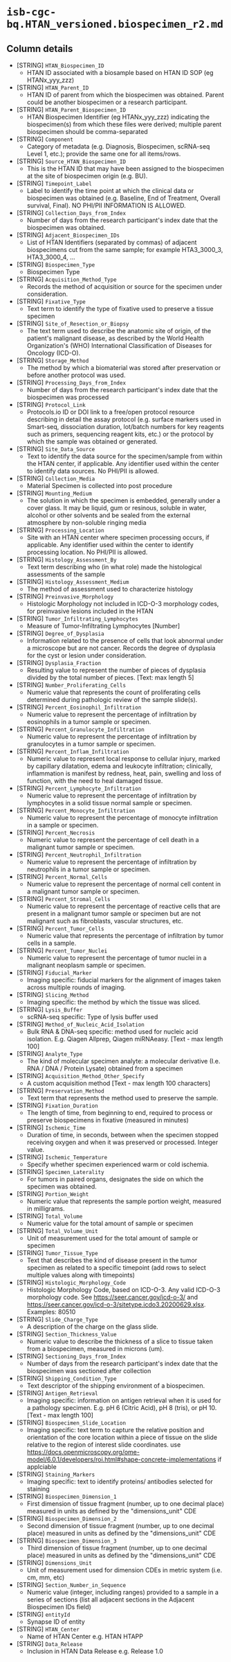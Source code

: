 # `isb-cgc-bq.HTAN_versioned.biospecimen_r2.md`

## Column details

* [STRING]    `HTAN_Biospecimen_ID`
  - HTAN ID associated with a biosample based on HTAN ID SOP (eg HTANx_yyy_zzz)
* [STRING]    `HTAN_Parent_ID`
  - HTAN ID of parent from which the biospecimen was obtained. Parent could be another biospecimen or a research participant.
* [STRING]    `HTAN_Parent_Biospecimen_ID`
  - HTAN Biospecimen Identifier (eg HTANx_yyy_zzz) indicating the biospecimen(s) from which these files were derived; multiple parent biospecimen should be comma-separated
* [STRING]    `Component`
  - Category of metadata (e.g. Diagnosis, Biospecimen, scRNA-seq Level 1, etc.); provide the same one for all items/rows.
* [STRING]    `Source_HTAN_Biospecimen_ID`
  - This is the HTAN ID that may have been assigned to the biospecimen at the site of biospecimen origin (e.g. BU).
* [STRING]    `Timepoint_Label`
  - Label to identify the time point at which the clinical data or biospecimen was obtained (e.g. Baseline, End of Treatment, Overall survival, Final). NO PHI/PII INFORMATION IS ALLOWED.
* [STRING]    `Collection_Days_from_Index`
  - Number of days from the research participant's index date that the biospecimen was obtained.
* [STRING]    `Adjacent_Biospecimen_IDs`
  - List of HTAN Identifiers (separated by commas) of adjacent biospecimens cut from the same sample; for example HTA3_3000_3, HTA3_3000_4, ...
* [STRING]    `Biospecimen_Type`
  - Biospecimen Type
* [STRING]    `Acquisition_Method_Type`
  - Records the method of acquisition or source for the specimen under consideration.
* [STRING]    `Fixative_Type`
  - Text term to identify the type of fixative used to preserve a tissue specimen
* [STRING]    `Site_of_Resection_or_Biopsy`
  - The text term used to describe the anatomic site of origin, of the patient's malignant disease, as described by the World Health Organization's (WHO) International Classification of Diseases for Oncology (ICD-O).
* [STRING]    `Storage_Method`
  - The method by which a biomaterial was stored after preservation or before another protocol was used.
* [STRING]    `Processing_Days_from_Index`
  - Number of days from the research participant's index date that the biospecimen was processed
* [STRING]    `Protocol_Link`
  - Protocols.io ID or DOI link to a free/open protocol resource describing in detail the assay protocol (e.g. surface markers used in Smart-seq, dissociation duration,  lot/batch numbers for key reagents such as primers, sequencing reagent kits, etc.) or the protocol by which the sample was obtained or generated.
* [STRING]    `Site_Data_Source`
  - Text to identify the data source for the specimen/sample from within the HTAN center, if applicable. Any identifier used within the center to identify data sources. No PHI/PII is allowed.
* [STRING]    `Collection_Media`
  - Material Specimen is collected into post procedure
* [STRING]    `Mounting_Medium`
  - The solution in which the specimen is embedded, generally under a cover glass. It may be liquid, gum or resinous, soluble in water, alcohol or other solvents and be sealed from the external atmosphere by non-soluble ringing media
* [STRING]    `Processing_Location`
  - Site with an HTAN center where specimen processing occurs, if applicable. Any identifier used within the center to identify processing location. No PHI/PII is allowed.
* [STRING]    `Histology_Assessment_By`
  - Text term describing who (in what role) made the histological assessments of the sample
* [STRING]    `Histology_Assessment_Medium`
  - The method of assessment used to characterize histology
* [STRING]    `Preinvasive_Morphology`
  - Histologic Morphology not included in ICD-O-3 morphology codes, for preinvasive lesions included in the HTAN
* [STRING]    `Tumor_Infiltrating_Lymphocytes`
  - Measure of Tumor-Infiltrating Lymphocytes [Number]
* [STRING]    `Degree_of_Dysplasia`
  - Information related to the presence of cells that look abnormal under a microscope but are not cancer. Records the degree of dysplasia for the cyst or lesion under consideration.
* [STRING]    `Dysplasia_Fraction`
  - Resulting value to represent the number of pieces of dysplasia divided by the total number of pieces. [Text: max length 5]
* [STRING]    `Number_Proliferating_Cells`
  - Numeric value that represents the count of proliferating cells determined during pathologic review of the sample slide(s).
* [STRING]    `Percent_Eosinophil_Infiltration`
  - Numeric value to represent the percentage of infiltration by eosinophils in a tumor sample or specimen.
* [STRING]    `Percent_Granulocyte_Infiltration`
  - Numeric value to represent the percentage of infiltration by granulocytes in a tumor sample or specimen.
* [STRING]    `Percent_Inflam_Infiltration`
  - Numeric value to represent local response to cellular injury, marked by capillary dilatation, edema and leukocyte infiltration; clinically, inflammation is manifest by redness, heat, pain, swelling and loss of function, with the need to heal damaged tissue.
* [STRING]    `Percent_Lymphocyte_Infiltration`
  - Numeric value to represent the percentage of infiltration by lymphocytes in a solid tissue normal sample or specimen.
* [STRING]    `Percent_Monocyte_Infiltration`
  - Numeric value to represent the percentage of monocyte infiltration in a sample or specimen.
* [STRING]    `Percent_Necrosis`
  - Numeric value to represent the percentage of cell death in a malignant tumor sample or specimen.
* [STRING]    `Percent_Neutrophil_Infiltration`
  - Numeric value to represent the percentage of infiltration by neutrophils in a tumor sample or specimen.
* [STRING]    `Percent_Normal_Cells`
  - Numeric value to represent the percentage of normal cell content in a malignant tumor sample or specimen.
* [STRING]    `Percent_Stromal_Cells`
  - Numeric value to represent the percentage of reactive cells that are present in a malignant tumor sample or specimen but are not malignant such as fibroblasts, vascular structures, etc.
* [STRING]    `Percent_Tumor_Cells`
  - Numeric value that represents the percentage of infiltration by tumor cells in a sample.
* [STRING]    `Percent_Tumor_Nuclei`
  - Numeric value to represent the percentage of tumor nuclei in a malignant neoplasm sample or specimen.
* [STRING]    `Fiducial_Marker`
  - Imaging specific: fiducial markers for the alignment of images taken across multiple rounds of imaging.
* [STRING]    `Slicing_Method`
  - Imaging specific: the method by which the tissue was sliced.
* [STRING]    `Lysis_Buffer`
  - scRNA-seq specific: Type of lysis buffer used
* [STRING]    `Method_of_Nucleic_Acid_Isolation`
  - Bulk RNA & DNA-seq specific: method used for nucleic acid isolation. E.g. Qiagen Allprep, Qiagen miRNAeasy. [Text - max length 100]
* [STRING]    `Analyte_Type`
  - The kind of molecular specimen analyte: a molecular derivative (I.e. RNA / DNA / Protein Lysate) obtained from a specimen
* [STRING]    `Acquisition_Method_Other_Specify`
  - A custom acquisition method [Text - max length 100 characters]
* [STRING]    `Preservation_Method`
  - Text term that represents the method used to preserve the sample.
* [STRING]    `Fixation_Duration`
  - The length of time, from beginning to end, required to process or preserve biospecimens in fixative (measured in minutes)
* [STRING]    `Ischemic_Time`
  - Duration of time, in seconds, between when the specimen stopped receiving oxygen and when it was preserved or processed. Integer value.
* [STRING]    `Ischemic_Temperature`
  - Specify whether specimen experienced warm or cold ischemia.
* [STRING]    `Specimen_Laterality`
  - For tumors in paired organs, designates the side on which the specimen was obtained.
* [STRING]    `Portion_Weight`
  - Numeric value that represents the sample portion weight, measured in milligrams.
* [STRING]    `Total_Volume`
  - Numeric value for the total amount of sample or specimen
* [STRING]    `Total_Volume_Unit`
  - Unit of measurement used for the total amount of sample or specimen
* [STRING]    `Tumor_Tissue_Type`
  - Text that describes the kind of disease present in the tumor specimen as related to a specific timepoint (add rows to select multiple values along with timepoints)
* [STRING]    `Histologic_Morphology_Code`
  - Histologic Morphology Code, based on ICD-O-3. Any valid ICD-O-3 morphology code. See https://seer.cancer.gov/icd-o-3/ and https://seer.cancer.gov/icd-o-3/sitetype.icdo3.20200629.xlsx. Examples: 80510
* [STRING]    `Slide_Charge_Type`
  - A description of the charge on the glass slide.
* [STRING]    `Section_Thickness_Value`
  - Numeric value to describe the thickness of a slice to tissue taken from a biospecimen, measured in microns (um).
* [STRING]    `Sectioning_Days_from_Index`
  - Number of days from the research participant's index date that the biospecimen was sectioned after collection
* [STRING]    `Shipping_Condition_Type`
  - Text descriptor of the shipping environment of a biospecimen.
* [STRING]    `Antigen_Retrieval`
  - Imaging specific: information on antigen retrieval when it is used for a pathology specimen. E.g. pH 6 (Citric Acid), pH 8 (tris), or pH 10. [Text - max length 100] 
* [STRING]    `Biospecimen_Slide_Location`
  - Imaging specific: text term to capture the relative position and orientation of the core location within a piece of tissue on the slide relative to the region of interest slide coordinates. use https://docs.openmicroscopy.org/ome-model/6.0.1/developers/roi.html#shape-concrete-implementations if applciable
* [STRING]    `Staining_Markers`
  - Imaging specific: text to identify proteins/ antibodies selected for staining
* [STRING]    `Biospecimen_Dimension_1`
  - First dimension of tissue fragment (number, up to one decimal place) measured in units as defined by the "dimensions_unit" CDE
* [STRING]    `Biospecimen_Dimension_2`
  - Second dimension of tissue fragment (number, up to one decimal place) measured in units as defined by the "dimensions_unit" CDE
* [STRING]    `Biospecimen_Dimension_3`
  - Third dimension of tissue fragment (number, up to one decimal place) measured in units as defined by the "dimensions_unit" CDE
* [STRING]    `Dimensions_Unit`
  - Unit of measurement used for dimension CDEs in metric system (i.e. cm, mm, etc)
* [STRING]    `Section_Number_in_Sequence`
  - Numeric value (integer, including ranges) provided to a sample in a series of sections (list all adjacent sections in the Adjacent Biospecimen IDs field)
* [STRING]    `entityId`
  - Synapse ID of entity
* [STRING]    `HTAN_Center`
  - Name of HTAN Center e.g. HTAN HTAPP
* [STRING]    `Data_Release`
  - Inclusion in HTAN Data Release e.g. Release 1.0

